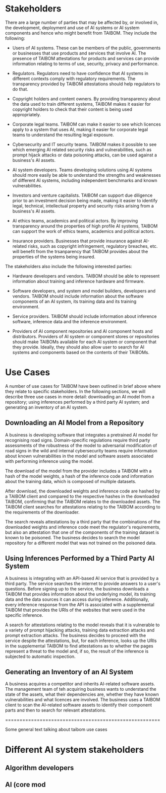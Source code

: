# Stakeholders

There are a large number of parties that may be affected by, or involved in, the development, deployment and use of AI systems or AI system components and hence who might benefit from TAIBOM. They include the following:

* Users of AI systems. These can be members of the public, governments or businesses that use products and services that involve AI. The presence of TAIBOM attestations for products and services can provide information relating to terms of use, security, privacy and performance.

* Regulators. Regulators need to have confidence that AI systems in different contexts comply with regulatory requirements. The transparency provided by TAIBOM attestations should help regulators to do that.

* Copyright holders and content owners. By providing transparency about the data used to train different systems, TAIBOM makes it easier for copyright holders to check that their content is being used appropriately.

* Corporate legal teams. TAIBOM can make it easier to see which licences apply to a system that uses AI, making it easier for corporate legal teams to understand the resulting legal exposure.

* Cybersecurity and IT security teams. TAIBOM makes it possible to see which emerging AI related security risks and vulnerabilities, such as prompt hijack attacks or data poisoning attacks, can be used against a business's AI assets.

* AI system developers. Teams developing solutions using AI systems should more easily be able to understand the strengths and weaknesses of different AI systems, including independent benchmarks and known vulnerabilities.

* Investors and venture capitalists. TAIBOM can support due diligence prior to an investment decision being made, making it easier to identify legal, technical, intellectual property and security risks arising from a business's AI assets.

* AI ethics teams, academics and political actors. By improving transparency around the properties of high profile AI systems, TAIBOM can support the work of ethics teams, academics and political actors.

* Insurance providers. Businesses that provide insurance against AI-related risks, such as copyright infringement, regulatory breaches, etc. will benefit from the trsanparency that TAIBOM provides about the properties of the systems being insured.

The stakeholders also include the following interested parties:

* Hardware developers and vendors. TAIBOM should be able to represent information about training and inference hardware and firmware.

* Software developers, and system and model builders, developers and vendors. TAIBOM should include information about the software components of an AI system, its training data and its training environment.

* Service providers. TAIBOM should include information about inference software, inference data and the inference environment.

* Providers of AI component repositories and AI component hosts and distributors. Providers of AI system or component stores or repositories should make TAIBOMs available for each AI system or component that they provide. Ideally, they should also allow user to search for AI systems and components based on the contents of their TAIBOMs.


# Use Cases

A number of use cases for TAIBOM have been outlined in brief above where they relate to specific stakeholders. In the following sections, we will describe three use cases in more detail: downloading an AI model from a repository; using inferences performed by a third party AI system; and generating an inventory of an AI system.


## Downloading an AI Model from a Repository

A business is developing software that integrates a pretrained AI model for recognising road signs. Domain-specific regulations require third party assessments of the robustness of the model to adversarial modification of road signs in the wild and internal cybersecurity teams require information about known vulnerabilities in the model and software assets associated with performing inference using the model.

The download of the model from the provider includes a TAIBOM with a hash of the model weights, a hash of the inference code and information about the training data, which is composed of multiple datasets.

After download, the downloaded weights and inference code are hashed by a TAIBOM client and compared to the respective hashes in the downloaded TAIBOM, confirming that the TAIBOM relates to the downloaded assets. The TAIBOM client searches for attestations relating to the TAIBOM according to the requirements of the downloader.

The search reveals attestations by a third party that the combinations of the downloaded weights and inference code meet the regulator's requirements, but also an attestation that one of the components of the training dataset is known to be poisoned. The business decides to search the model repository for a different model that was not trained on the poisoned data.


## Using Inferences Performed by a Third Party AI System

A business is integrating with an API-based AI service that is provided by a third party. The service searches the internet to provide answers to a user's questions. Before signing up to the service, the business downloads a TAIBOM that provides information about the underlying model, its training data and the data sources it can access during inference. Additionally, every inference response from the API is associated with a supplemental TAIBOM that provides the URIs of the websites that were used in the specific inference.

A search for attestations relating to the model reveals that it is vulnerable to a variety of prompt hijacking attacks, training data extraction attacks and prompt extraction attacks. The business decides to proceed with the service despite the attestations, but, for each inference, looks up the URIs in the supplemental TAIBOM to find attestations as to whether the pages represent a threat to the model and, if so, the result of the inference is subjected to automatic inspection.


## Generating an Inventory of an AI System

A business acquires a competitor and inherits AI-related software assets. The management team of teh acquiring business wants to understand the state of the assets, what their dependencies are, whether they have known vulnerabilities and what licences are involved. The business uses a TAIBOM client to scan the AI-related software assets to identify their component parts and then to search for relevant attestations.

======================================================

Some general text talking about taibom use cases




# Different AI system stakeholders



## Algorithm developers



## AI (core mod